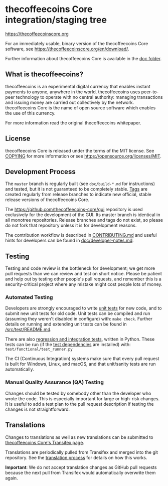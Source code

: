 thecoffeecoins Core integration/staging tree
=====================================

https://thecoffeecoinscore.org

For an immediately usable, binary version of the thecoffeecoins Core software, see
https://thecoffeecoinscore.org/en/download/.

Further information about thecoffeecoins Core is available in the [doc folder](/doc).

What is thecoffeecoins?
----------------

thecoffeecoins is an experimental digital currency that enables instant payments to
anyone, anywhere in the world. thecoffeecoins uses peer-to-peer technology to operate
with no central authority: managing transactions and issuing money are carried
out collectively by the network. thecoffeecoins Core is the name of open source
software which enables the use of this currency.

For more information read the original thecoffeecoins whitepaper.

License
-------

thecoffeecoins Core is released under the terms of the MIT license. See [COPYING](COPYING) for more
information or see https://opensource.org/licenses/MIT.

Development Process
-------------------

The `master` branch is regularly built (see `doc/build-*.md` for instructions) and tested, but it is not guaranteed to be
completely stable. [Tags](https://github.com/thecoffeecoins/thecoffeecoins/tags) are created
regularly from release branches to indicate new official, stable release versions of thecoffeecoins Core.

The https://github.com/thecoffeecoins-core/gui repository is used exclusively for the
development of the GUI. Its master branch is identical in all monotree
repositories. Release branches and tags do not exist, so please do not fork
that repository unless it is for development reasons.

The contribution workflow is described in [CONTRIBUTING.md](CONTRIBUTING.md)
and useful hints for developers can be found in [doc/developer-notes.md](doc/developer-notes.md).

Testing
-------

Testing and code review is the bottleneck for development; we get more pull
requests than we can review and test on short notice. Please be patient and help out by testing
other people's pull requests, and remember this is a security-critical project where any mistake might cost people
lots of money.

### Automated Testing

Developers are strongly encouraged to write [unit tests](src/test/README.md) for new code, and to
submit new unit tests for old code. Unit tests can be compiled and run
(assuming they weren't disabled in configure) with: `make check`. Further details on running
and extending unit tests can be found in [/src/test/README.md](/src/test/README.md).

There are also [regression and integration tests](/test), written
in Python.
These tests can be run (if the [test dependencies](/test) are installed) with: `test/functional/test_runner.py`

The CI (Continuous Integration) systems make sure that every pull request is built for Windows, Linux, and macOS,
and that unit/sanity tests are run automatically.

### Manual Quality Assurance (QA) Testing

Changes should be tested by somebody other than the developer who wrote the
code. This is especially important for large or high-risk changes. It is useful
to add a test plan to the pull request description if testing the changes is
not straightforward.

Translations
------------

Changes to translations as well as new translations can be submitted to
[thecoffeecoins Core's Transifex page](https://www.transifex.com/thecoffeecoins/thecoffeecoins/).

Translations are periodically pulled from Transifex and merged into the git repository. See the
[translation process](doc/translation_process.md) for details on how this works.

**Important**: We do not accept translation changes as GitHub pull requests because the next
pull from Transifex would automatically overwrite them again.
